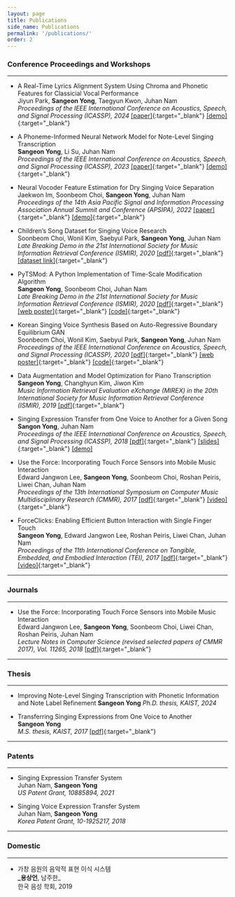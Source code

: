 ```yaml
---
layout: page
title: Publications
side_name: Publications
permalink: '/publications/'
order: 2
---
```


### Conference Proceedings and Workshops

---

- A Real-Time Lyrics Alignment System Using Chroma and Phonetic Features for Classicial Vocal Performance  
  Jiyun Park, **Sangeon Yong**, Taegyun Kwon, Juhan Nam  
  _Proceedings of the IEEE International Conference on Acoustics, Speech, and Signal Processing (ICASSP), 2024_ [[paper]](https://arxiv.org/abs/2401.09200){:target="\_blank"} [[demo]](https://laurenceyoon.github.io/real-time-lyrics-alignment/){:target="\_blank"}

- A Phoneme-Informed Neural Network Model for Note-Level Singing Transcription  
  **Sangeon Yong**, Li Su, Juhan Nam  
  _Proceedings of the IEEE International Conference on Acoustics, Speech, and Signal Processing (ICASSP), 2023_ [[paper]](https://arxiv.org/abs/2304.05917){:target="\_blank"} [[demo]](https://seyong92.github.io/phoneme-informed-transcription-blog/){:target="\_blank"}

- Neural Vocoder Feature Estimation for Dry Singing Voice Separation  
  Jaekwon Im, Soonbeom Choi, **Sangeon Yong**, Juhan Nam  
  _Proceedings of the 14th Asia Pacific Signal and Information Processing Association Annual Summit and Conference (APSIPA), 2022_ [[paper]](https://arxiv.org/abs/2211.15948){:target="\_blank"} [[demo]](https://jakeoneijk.github.io/mel-svs-demopage/){:target="\_blank"}

- Children’s Song Dataset for Singing Voice Research  
  Soonbeom Choi, Wonil Kim, Saebyul Park, **Sangeon Yong**, Juhan Nam  
  _Late Breaking Demo in the 21st International Society for Music Information Retrieval Conference (ISMIR), 2020_ [[pdf]](choi_ISMIR_LBD_2020.pdf){:target="\_blank"} [[dataset link]](https://zenodo.org/record/4916302){:target="\_blank"}

- PyTSMod: A Python Implementation of Time-Scale Modification Algorithm  
  **Sangeon Yong**, Soonbeom Choi, Juhan Nam  
  _Late Breaking Demo in the 21st International Society for Music Information Retrieval Conference (ISMIR), 2020_ [[pdf]](yong_ISMIR_LBD_2020.pdf){:target="\_blank"} [[web poster]](https://seyong92.github.io/PyTSMod-ISMIR2020LBD){:target="_blank"} [[code]](https://github.com/KAIST-MACLab/PyTSMod){:target="_blank"}

- Korean Singing Voice Synthesis Based on Auto-Regressive Boundary Equilibrium GAN  
  Soonbeom Choi, Wonil Kim, Saebyul Park, **Sangeon Yong**, Juhan Nam  
  _Proceedings of the IEEE International Conference on Acoustics, Speech, and Signal Processing (ICASSP), 2020_ [[pdf]](https://mac.kaist.ac.kr/pubs/ChoiKimParkYongNam-icassp2020.pdf){:target="\_blank"} [[web poster]](https://soonbeomchoi.github.io/saebyulgan-blog/){:target="_blank"} [[code]](https://github.com/SoonbeomChoi/BEGANSing){:target="_blank"}

- Data Augmentation and Model Optimization for Piano Transcription  
  **Sangeon Yong**, Changhyun Kim, Jiwon Kim  
  _Music Information Retrieval Evaluation eXchange (MIREX) in the 20th International Society for Music Information Retrieval Conference (ISMIR), 2019_ [[pdf]](yong_MIREX_2019.pdf){:target="\_blank"}

- Singing Expression Transfer from One Voice to Another for a Given Song  
  **Sangon Yong**, Juhan Nam  
  _Proceedings of the IEEE International Conference on Acoustics, Speech, and Signal Processing (ICASSP), 2018_ [[pdf]](yong_ICASSP_2018.pdf){:target="\_blank"} [[slides]](yong_ICASSP_2018_slides.pdf){:target="\_blank"} [[demo]](../singing-expression-transfer/)

- Use the Force: Incorporating Touch Force Sensors into Mobile Music Interaction  
  Edward Jangwon Lee, **Sangeon Yong**, Soonbeom Choi, Roshan Peiris, Liwei Chan, Juhan Nam  
  _Proceedings of the 13th International Symposium on Computer Music Multidisciplinary Research (CMMR), 2017_ [[pdf]](lee_CMMR_2017.pdf){:target="\_blank"} [[video]](https://youtu.be/quxAEBEp97Q){:target="_blank"}

- ForceClicks: Enabling Efficient Button Interaction with Single Finger Touch  
  **Sangeon Yong**, Edward Jangwon Lee, Roshan Peiris, Liwei Chan, Juhan Nam  
  _Proceedings of the 11th International Conference on Tangible, Embedded, and Embodied Interaction (TEI), 2017_ [[pdf]](yong_TEI_2017.pdf){:target="\_blank"} [[video]](https://youtu.be/im5fEsX6yHE){:target="_blank"}

---

### Journals

---

- Use the Force: Incorporating Touch Force Sensors into Mobile Music Interaction  
  Edward Jangwon Lee, **Sangeon Yong**, Soonbeom Choi, Liwei Chan, Roshan Peiris, Juhan Nam  
  _Lecture Notes in Computer Science (revised selected papers of CMMR 2017), Vol. 11265, 2018_ [[pdf]](https://link.springer.com/chapter/10.1007/978-3-030-01692-0_38){:target="_blank"}

---

### Thesis

---

- Improving Note-Level Singing Transcription with Phonetic Information and Note Label Refinement
  **Sangeon Yong**
  _Ph.D. thesis, KAIST, 2024_

- Transferring Singing Expressions from One Voice to Another  
  **Sangeon Yong**  
  _M.S. thesis, KAIST, 2017_ [[pdf]](master-thesis.pdf){:target="\_blank"}

---

### Patents

---

- Singing Expression Transfer System  
  Juhan Nam, **Sangeon Yong**  
  _US Patent Grant, 10885894, 2021_

<!-- - Voice Timbre Conversion System and Method from the Professional Singer to User in Music Recording
  Juhan Nam, **Sangeon Yong**
  _Korea Patent Application, 10-2018-0151531, 2018_ -->

- Singing Voice Expression Transfer System  
  Juhan Nam, **Sangeon Yong**  
  _Korea Patent Grant, 10-1925217, 2018_

---

### Domestic

---

- 가창 음원의 음악적 표현 이식 시스템  
  **\_용상언**, 남주한\_  
  한국 음성 학회, 2019
